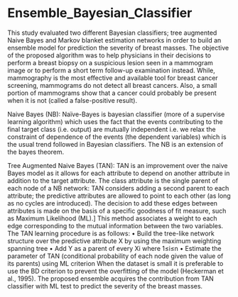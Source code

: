 # Ensemble_Bayesian_Classifier
This study evaluated two different Bayesian classifiers; tree augmented Naive Bayes
and Markov blanket estimation networks in order to build an ensemble model for
prediction the severity of breast masses. The objective of the proposed algorithm was
to help physicians in their decisions to perform a breast biopsy on a suspicious lesion
seen in a mammogram image or to perform a short term follow-up examination
instead. While, mammography is the most effective and available tool for breast cancer
screening, mammograms do not detect all breast cancers. Also, a small portion of
mammograms show that a cancer could probably be present when it is not (called a
false-positive result).

Naive Bayes (NB):
Naïve-Bayes is bayesian classifier (more of a supervise learning algorithm) which
uses the fact that the events contributing to the final target class (i.e. output) are
mutually independent i.e. we relax the constraint of dependence of the events (the
dependent variables) which is the usual trend followed in Bayesian classifiers. The NB
is an extension of the bayes theorem.

Tree Augmented Naive Bayes (TAN):
TAN is an improvement over the naive Bayes model as it allows for each attribute
to depend on another attribute in addition to the target attribute. The class attribute is
the single parent of each node of a NB network: TAN considers adding a second parent
to each attribute; the predictive attributes are allowed to point to each other (as long as
no cycles are introduced). The decision to add these edges between attributes is made
on the basis of a specific goodness of fit measure, such as Maximum Likelihood
(ML).] This method associates a weight to each edge corresponding to the mutual
information between the two variables. The TAN learning procedure is as follows:
• Build the tree-like network structure over the predictive attribute X by using the
maximum weighting spanning tree
• Add Y as a parent of every Xi where 1≤i≤n
• Estimate the parameter of TAN (conditional probability of each node given the
value of its parents) using ML criterion
When the dataset is small it is preferable to use the BD criterion to prevent the
overfitting of the model (Heckerman et al., 1995). The proposed ensemble acquires the
contribution from TAN classifier with ML test to predict the severity of the breast
masses.
